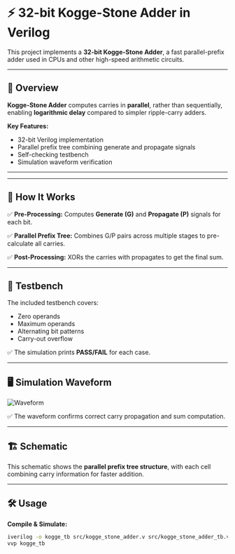 # ⚡️ 32-bit Kogge-Stone Adder in Verilog

This project implements a **32-bit Kogge-Stone Adder**, a fast parallel-prefix adder used in CPUs and other high-speed arithmetic circuits.

---

## 🚀 Overview

**Kogge-Stone Adder** computes carries in **parallel**, rather than sequentially, enabling **logarithmic delay** compared to simpler ripple-carry adders.

**Key Features:**
- 32-bit Verilog implementation
- Parallel prefix tree combining generate and propagate signals
- Self-checking testbench
- Simulation waveform verification

---


---

## 🧩 How It Works

✅ **Pre-Processing:**
Computes **Generate (G)** and **Propagate (P)** signals for each bit.

✅ **Parallel Prefix Tree:**
Combines G/P pairs across multiple stages to pre-calculate all carries.

✅ **Post-Processing:**
XORs the carries with propagates to get the final sum.

---

## 🎯 Testbench

The included testbench covers:
- Zero operands
- Maximum operands
- Alternating bit patterns
- Carry-out overflow

✅ The simulation prints **PASS/FAIL** for each case.

---

## 🖥️ Simulation Waveform

![Waveform](docs/waveform.png)

✅ The waveform confirms correct carry propagation and sum computation.

---

## 🏗️ Schematic

This schematic shows the **parallel prefix tree structure**, with each cell combining carry information for faster addition.

---

## 🛠️ Usage

**Compile & Simulate:**
```bash
iverilog -o kogge_tb src/kogge_stone_adder.v src/kogge_stone_adder_tb.v
vvp kogge_tb





